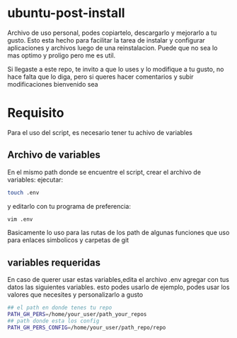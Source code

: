 # ubuntu-post-install

Archivo de uso personal, podes copiartelo, descargarlo y mejorarlo a tu gusto. 
Esto esta hecho para facilitar la tarea de instalar y configurar aplicaciones y archivos luego de una reinstalacion.
Puede que no sea lo mas optimo y proligo pero me es util.

Si llegaste a este repo, te invito a que lo uses y lo modifique a tu gusto, no hace falta que lo diga, pero si queres hacer comentarios y subir modificaciones bienvenido sea

# Requisito

Para el uso del script, es necesario tener tu achivo de variables

## Archivo de variables

En el mismo path donde se encuentre el script, crear el archivo de variables:
ejecutar:
```bash
touch .env
```
y editarlo con tu programa de preferencia:
```bash
vim .env
```
Basicamente lo uso para las rutas de los path de algunas funciones que uso para enlaces simbolicos y carpetas de git

## variables requeridas

En caso de querer usar estas variables,edita el archivo .env agregar con tus datos las siguientes variables. esto podes usarlo de ejemplo, podes usar los valores que necesites y personalizarlo a gusto

```bash
## el path en donde tenes tu repo
PATH_GH_PERS=/home/your_user/path_your_repos
## path donde esta los config
PATH_GH_PERS_CONFIG=/home/your_user/path_repo/repo
```